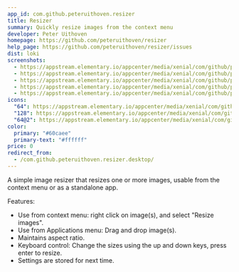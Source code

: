 ```yaml
---
app_id: com.github.peteruithoven.resizer
title: Resizer
summary: Quickly resize images from the context menu
developer: Peter Uithoven
homepage: https://github.com/peteruithoven/resizer
help_page: https://github.com/peteruithoven/resizer/issues
dist: loki
screenshots:
  - https://appstream.elementary.io/appcenter/media/xenial/com/github/peteruithoven.resizer/07BB97FF59AE7CFDF861D1C10D8C008A/screenshots/image-1_orig.png
  - https://appstream.elementary.io/appcenter/media/xenial/com/github/peteruithoven.resizer/07BB97FF59AE7CFDF861D1C10D8C008A/screenshots/image-2_orig.png
  - https://appstream.elementary.io/appcenter/media/xenial/com/github/peteruithoven.resizer/07BB97FF59AE7CFDF861D1C10D8C008A/screenshots/image-3_orig.png
  - https://appstream.elementary.io/appcenter/media/xenial/com/github/peteruithoven.resizer/07BB97FF59AE7CFDF861D1C10D8C008A/screenshots/image-4_orig.png
  - https://appstream.elementary.io/appcenter/media/xenial/com/github/peteruithoven.resizer/07BB97FF59AE7CFDF861D1C10D8C008A/screenshots/image-5_orig.png
icons:
  "64": https://appstream.elementary.io/appcenter/media/xenial/com/github/peteruithoven.resizer/07BB97FF59AE7CFDF861D1C10D8C008A/icons/64x64/com.github.peteruithoven.resizer_com.github.peteruithoven.resizer.png
  "128": https://appstream.elementary.io/appcenter/media/xenial/com/github/peteruithoven.resizer/07BB97FF59AE7CFDF861D1C10D8C008A/icons/128x128/com.github.peteruithoven.resizer_com.github.peteruithoven.resizer.png
  "64@2": https://appstream.elementary.io/appcenter/media/xenial/com/github/peteruithoven.resizer/07BB97FF59AE7CFDF861D1C10D8C008A/icons/64x64@2/com.github.peteruithoven.resizer_com.github.peteruithoven.resizer.png
color:
  primary: "#60caee"
  primary-text: "#ffffff"
price: 0
redirect_from:
  - /com.github.peteruithoven.resizer.desktop/
---
```


<p>A simple image resizer that resizes one or more images, usable from the context menu or as a standalone app.</p>
<p>Features:</p>
<ul>
  <li>Use from context menu: right click on image(s), and select &quot;Resize images&quot;.</li>
  <li>Use from Applications menu: Drag and drop image(s).</li>
  <li>Maintains aspect ratio.</li>
  <li>Keyboard control: Change the sizes using the up and down keys, press enter to resize.</li>
  <li>Settings are stored for next time.</li>
</ul>